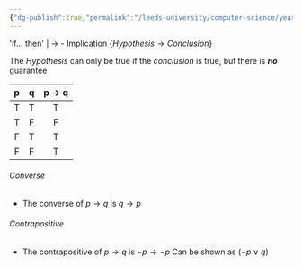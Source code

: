 ```yaml
---
{"dg-publish":true,"permalink":"/leeds-university/computer-science/year-1/fundamental-math-concepts/fundamentals-of-logic/propositional-logic/connectives/implication/","tags":["Definition"]}
---
```


'if... then' | $\rightarrow$ - Implication
\{$Hypothesis \rightarrow Conclusion$}

The $Hypothesis$ can only be true if the $conclusion$ is true, but there is ***no*** guarantee

| p | q | p $\rightarrow$ q |
|:-:|:-:|:------:|
| T | T | T | 
| T | F | F |
| F | T | T |
| F | F | T |
###### Converse
- The converse of $p \rightarrow q$ is $q \rightarrow p$
###### Contrapositive
- The contrapositive of $p \rightarrow q$ is $\neg p \rightarrow \neg p$ 
Can be shown as $( \neg p \lor q )$
